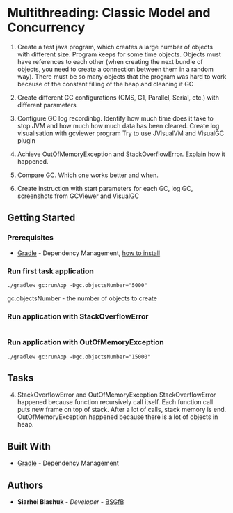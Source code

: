 # Multithreading: Classic Model and Concurrency

1. Create a test java program, which creates a large number of objects with different size. Program keeps for some time objects. 
Objects must have references to each other (when creating the next bundle of objects, you need to create a connection between them in a random way). 
There must be so many objects that the program was hard to work because of the constant filling of the heap and cleaning it GC

2. Create different GC configurations (CMS, G1, Parallel, Serial, etc.) with different parameters

3. Сonfigure GC log recordinbg. Identify how much time does it take to stop JVM and how much how much data has been cleared.
Create log visualisation with gcviewer program
Try to use JVisualVM and VisualGC plugin

4. Achieve OutOfMemoryException and StackOverflowError. Explain how it happened.

5. Compare GC. Which one works better and when.

6. Create instruction with start parameters for each GC, log GC, screenshots from GCViewer and VisualGC 

## Getting Started

### Prerequisites

* [Gradle](https://gradle.org/) - Dependency Management, [how to install](https://gradle.org/install/)

### Run first task application
```
./gradlew gc:runApp -Dgc.objectsNumber="5000"
```
gc.objectsNumber - the number of objects to create

### Run application with StackOverflowError
```

```

### Run application with OutOfMemoryException
```
./gradlew gc:runApp -Dgc.objectsNumber="15000"
```

## Tasks
4. StackOverflowError and OutOfMemoryException
StackOverflowError happened because function recursively call itself.
Each function call puts new frame on top of stack. After a lot of calls, stack memory is end.
OutOfMemoryException happened because there is a lot of objects in heap.


## Built With

* [Gradle](https://gradle.org/) - Dependency Management

## Authors

* **Siarhei Blashuk** - *Developer* - [BSGfB](https://github.com/BSGfB)
